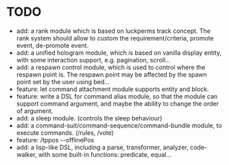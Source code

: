 # TODO
- add: a rank module which is based on luckperms track concept. The rank system should allow to custom the
  requirement/criteria, promote event, de-promote event.
- add: a unified hologram module, which is based on vanilla display entity, with some interaction support, e.g.
  pagination, scroll...
- add: a respawn control module, which is used to control where the respawn point is. The respawn point may be affected
  by the spawn point set by the user using bed...
- feature: let command attachment module supports entity and block.
- feature: write a DSL for command alias module, so that the module can support command argument, and maybe the ability
  to change the order of argument.
- add: a sleep module. (controls the sleep behaviour)
- add: a command-suit/command-sequence/command-bundle module, to execute commands. (/rules, /vote)
- feature: /tppos --offlinePos
- add: a lisp-like DSL, including a parse, transformer, analyzer, code-walker, with some built-in functions: predicate,
  equal...
